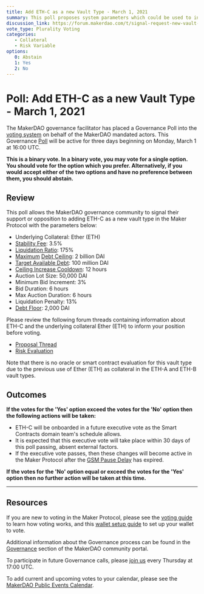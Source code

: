 ```yaml
---
title: Add ETH-C as a new Vault Type - March 1, 2021
summary: This poll proposes system parameters which could be used to initialize ETH-C as a new vault type.
discussion_link: https://forum.makerdao.com/t/signal-request-new-vault-type-for-eth-with-a-higher-lr/6069
vote_type: Plurality Voting
categories:
   - Collateral
   - Risk Variable
options:
   0: Abstain
   1: Yes
   2: No
---
```

# Poll: Add ETH-C as a new Vault Type - March 1, 2021

The MakerDAO governance facilitator has placed a Governance Poll into the [voting system](https://vote.makerdao.com/polling) on behalf of the MakerDAO mandated actors. This Governance [Poll](https://community-development.makerdao.com/en/learn/governance/on-chain-gov) will be active for three days beginning on Monday, March 1 at 16:00 UTC.

**This is a binary vote. In a binary vote, you may vote for a single option. You should vote for the option which you prefer. Alternatively, if you would accept either of the two options and have no preference between them, you should abstain.**

## Review

This poll allows the MakerDAO governance community to signal their support or opposition to adding ETH-C as a new vault type in the Maker Protocol with the parameters below:

* Underlying Collateral: Ether (ETH)
* [Stability Fee](https://community-development.makerdao.com/en/learn/governance/param-stability-fee): 3.5%
* [Liquidation Ratio](https://community-development.makerdao.com/en/learn/governance/param-liquidation-ratio): 175%
* [Maximum](https://community-development.makerdao.com/en/learn/governance/module-dciam) [Debt Ceiling](https://community-development.makerdao.com/en/learn/governance/param-debt-ceiling): 2 billion DAI
* [Target Available Debt](https://community-development.makerdao.com/en/learn/governance/module-dciam): 100 million DAI
* [Ceiling Increase Cooldown](https://community-development.makerdao.com/en/learn/governance/module-dciam): 12 hours
* Auction Lot Size: 50,000 DAI
* Minimum Bid Increment: 3%
* Bid Duration: 6 hours
* Max Auction Duration: 6 hours
* Liquidation Penalty: 13%
* [Debt Floor](https://community-development.makerdao.com/en/learn/governance/param-debt-floor): 2,000 DAI

Please review the following forum threads containing information about ETH-C and the underlying collateral Ether (ETH) to inform your position before voting.
* [Proposal Thread](https://forum.makerdao.com/t/signal-request-new-vault-type-for-eth-with-a-higher-lr/6069)
* [Risk Evaluation](https://forum.makerdao.com/t/eth-c-risk-parameters/6684)

Note that there is no oracle or smart contract evaluation for this vault type due to the previous use of Ether (ETH) as collateral in the ETH-A and ETH-B vault types.

## Outcomes

**If the votes for the 'Yes' option exceed the votes for the 'No' option then the following actions will be taken:**
* ETH-C will be onboarded in a future executive vote as the Smart Contracts domain team's schedule allows. 
* It is expected that this executive vote will take place within 30 days of this poll passing, absent external factors.
* If the executive vote passes, then these changes will become active in the Maker Protocol after the [GSM Pause Delay](https://community-development.makerdao.com/en/learn/governance/param-gsm-pause-delay) has expired.

**If the votes for the 'No' option equal or exceed the votes for the 'Yes' option then no further action will be taken at this time.**

---

## Resources

If you are new to voting in the Maker Protocol, please see the [voting guide](https://community-development.makerdao.com/en/learn/governance/how-voting-works/) to learn how voting works, and this [wallet setup guide](https://community-development.makerdao.com/en/learn/governance/voting-setup/) to set up your wallet to vote.

Additional information about the Governance process can be found in the [Governance](https://community-development.makerdao.com/en/learn/governance) section of the MakerDAO community portal.

To participate in future Governance calls, please [join us](https://github.com/makerdao/community/tree/master/governance/governance-and-risk-meetings) every Thursday at 17:00 UTC.

To add current and upcoming votes to your calendar, please see the [MakerDAO Public Events Calendar](https://calendar.google.com/calendar/embed?src=makerdao.com_3efhm2ghipksegl009ktniomdk%40group.calendar.google.com&ctz=UTC&mode=week&showCalendars=0&showPrint=0).
